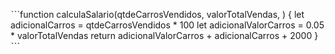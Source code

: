 ˋˋˋfunction calculaSalario(qtdeCarrosVendidos, valorTotalVendas, ) {
        let adicionalCarros = qtdeCarrosVendidos * 100
        let adicionalValorCarros = 0.05 * valorTotalVendas
  return adicionalValorCarros + adicionalCarros + 2000
}ˋˋˋ